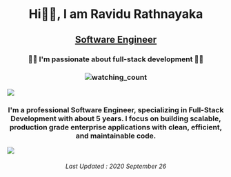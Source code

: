 <h1 align="center">Hi🙋‍♂️, I am Ravidu Rathnayaka </h1>
<h2 align="center"> <a href="https://www.linkedin.com/in/ravidurathnayaka/">Software Engineer</a> </h2>
<h3 align="center">👨‍💻 I'm passionate about full-stack development 👨‍💻</h3>
<h3 align="center"><img align="center" src="https://komarev.com/ghpvc/?username=ravidurathnayaka&color=blue" alt="watching_count" /></h3>
<img src="https://user-images.githubusercontent.com/73097560/115834477-dbab4500-a447-11eb-908a-139a6edaec5c.gif" />
<h3 align="center">I'm a professional Software Engineer, specializing in Full-Stack Development with about 5 years. I focus on building scalable, production grade enterprise applications with clean, efficient, and maintainable code.</h4>
<img src="https://user-images.githubusercontent.com/73097560/115834477-dbab4500-a447-11eb-908a-139a6edaec5c.gif" />
<h6 align="center"> Last Updated : 2020 September 26 </h6>
